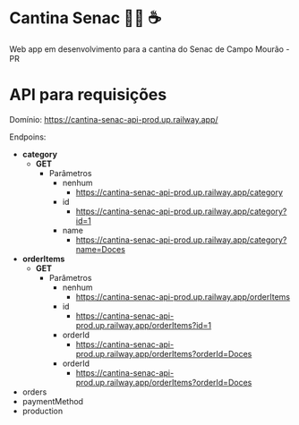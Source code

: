 # Cantina Senac 🍩🍰 ☕
Web app em desenvolvimento para a cantina do Senac de Campo Mourão - PR

# API para requisições
Domínio: https://cantina-senac-api-prod.up.railway.app/

Endpoins:
-  **category**
    - **GET**
      - Parâmetros
        - nenhum
          - https://cantina-senac-api-prod.up.railway.app/category
        - id
          - https://cantina-senac-api-prod.up.railway.app/category?id=1
        - name
          - https://cantina-senac-api-prod.up.railway.app/category?name=Doces
-  **orderItems**
    - **GET**
      - Parâmetros
        - nenhum
          - https://cantina-senac-api-prod.up.railway.app/orderItems
        - id
          - https://cantina-senac-api-prod.up.railway.app/orderItems?id=1
        - orderId
          - https://cantina-senac-api-prod.up.railway.app/orderItems?orderId=Doces
        - orderId
          - https://cantina-senac-api-prod.up.railway.app/orderItems?orderId=Doces
-  orders
-  paymentMethod
-  production

